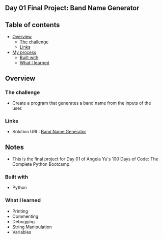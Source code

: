 ## Day 01 Final Project: Band Name Generator

## Table of contents

- [Overview](#overview)
  - [The challenge](#the-challenge)
  - [Links](#links)
- [My process](#my-process)
  - [Built with](#built-with)
  - [What I learned](#what-i-learned)

## Overview

### The challenge

- Create a program that generates a band name from the inputs of the user.

### Links

- Solution URL: [Band Name Generator](https://github.com/Nahid-ahmdv/100-Days-of-Python-Bootcamp/tree/main/Day01)

## Notes

- This is the final project for Day 01 of Angela Yu's 100 Days of Code: The Complete Python Bootcamp.
### Built with

- Python


### What I learned
- Printing
- Commenting
- Debugging
- String Manipulation
- Variables 